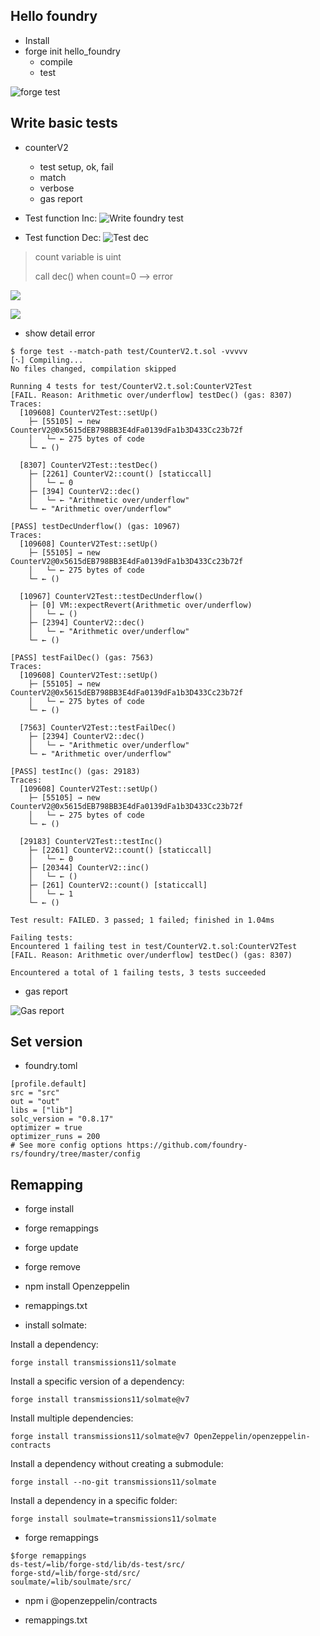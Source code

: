 ## Hello foundry

- Install 
- forge init hello_foundry 
  - compile
  - test

![forge test](Asset/20230603114107.png)
## Write basic tests 
- counterV2
  - test setup, ok, fail
  - match
  - verbose 
  - gas report

- Test function Inc:
![Write foundry test ](Asset/20230603114540.png)

- Test function Dec:
![Test dec](Asset/20230603114951.png)

> count variable is uint 
> 
> call dec() when count=0 --> error

![](Asset/20230603115309.png)

![](Asset/20230603115457.png)

- show detail error

```
$ forge test --match-path test/CounterV2.t.sol -vvvvv
[⠢] Compiling...
No files changed, compilation skipped

Running 4 tests for test/CounterV2.t.sol:CounterV2Test
[FAIL. Reason: Arithmetic over/underflow] testDec() (gas: 8307)
Traces:
  [109608] CounterV2Test::setUp() 
    ├─ [55105] → new CounterV2@0x5615dEB798BB3E4dFa0139dFa1b3D433Cc23b72f
    │   └─ ← 275 bytes of code
    └─ ← ()

  [8307] CounterV2Test::testDec() 
    ├─ [2261] CounterV2::count() [staticcall]
    │   └─ ← 0
    ├─ [394] CounterV2::dec() 
    │   └─ ← "Arithmetic over/underflow"
    └─ ← "Arithmetic over/underflow"

[PASS] testDecUnderflow() (gas: 10967)
Traces:
  [109608] CounterV2Test::setUp() 
    ├─ [55105] → new CounterV2@0x5615dEB798BB3E4dFa0139dFa1b3D433Cc23b72f
    │   └─ ← 275 bytes of code
    └─ ← ()

  [10967] CounterV2Test::testDecUnderflow() 
    ├─ [0] VM::expectRevert(Arithmetic over/underflow) 
    │   └─ ← ()
    ├─ [2394] CounterV2::dec() 
    │   └─ ← "Arithmetic over/underflow"
    └─ ← ()

[PASS] testFailDec() (gas: 7563)
Traces:
  [109608] CounterV2Test::setUp() 
    ├─ [55105] → new CounterV2@0x5615dEB798BB3E4dFa0139dFa1b3D433Cc23b72f
    │   └─ ← 275 bytes of code
    └─ ← ()

  [7563] CounterV2Test::testFailDec() 
    ├─ [2394] CounterV2::dec() 
    │   └─ ← "Arithmetic over/underflow"
    └─ ← "Arithmetic over/underflow"

[PASS] testInc() (gas: 29183)
Traces:
  [109608] CounterV2Test::setUp() 
    ├─ [55105] → new CounterV2@0x5615dEB798BB3E4dFa0139dFa1b3D433Cc23b72f
    │   └─ ← 275 bytes of code
    └─ ← ()

  [29183] CounterV2Test::testInc() 
    ├─ [2261] CounterV2::count() [staticcall]
    │   └─ ← 0
    ├─ [20344] CounterV2::inc() 
    │   └─ ← ()
    ├─ [261] CounterV2::count() [staticcall]
    │   └─ ← 1
    └─ ← ()

Test result: FAILED. 3 passed; 1 failed; finished in 1.04ms

Failing tests:
Encountered 1 failing test in test/CounterV2.t.sol:CounterV2Test
[FAIL. Reason: Arithmetic over/underflow] testDec() (gas: 8307)

Encountered a total of 1 failing tests, 3 tests succeeded
```

- gas report 

![Gas report](Asset/20230603115725.png)

## Set version 

- foundry.toml 

```
[profile.default]
src = "src"
out = "out"
libs = ["lib"]
solc_version = "0.8.17"
optimizer = true 
optimizer_runs = 200
# See more config options https://github.com/foundry-rs/foundry/tree/master/config
```

## Remapping
- forge install
- forge remappings
- forge update
- forge remove
- npm install Openzeppelin
- remappings.txt


- install solmate:

Install a dependency:


`forge install transmissions11/solmate`

Install a specific version of a dependency:


`forge install transmissions11/solmate@v7`

Install multiple dependencies:


`forge install transmissions11/solmate@v7 OpenZeppelin/openzeppelin-contracts`

Install a dependency without creating a submodule:


`forge install --no-git transmissions11/solmate`

Install a dependency in a specific folder:


`forge install soulmate=transmissions11/solmate`

- forge remappings

```
$forge remappings 
ds-test/=lib/forge-std/lib/ds-test/src/
forge-std/=lib/forge-std/src/
soulmate/=lib/soulmate/src/
```

- npm i @openzeppelin/contracts

- remappings.txt